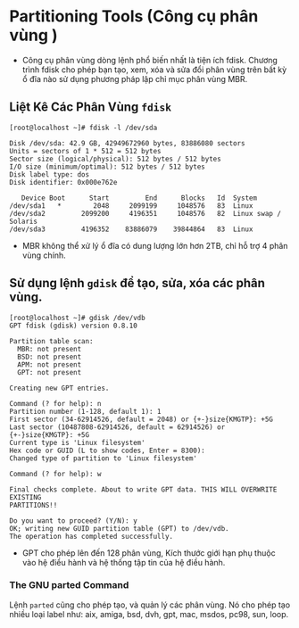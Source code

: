 # Partitioning Tools (Công cụ phân vùng )

- Công cụ phân vùng dòng lệnh phổ biến nhất là tiện ích fdisk. Chương trình fdisk cho phép bạn tạo, xem, xóa và sửa đổi phân vùng trên bất kỳ ổ đĩa nào sử dụng phương pháp lập chỉ mục phân vùng MBR.

## Liệt Kê Các Phân Vùng ``fdisk``

```
[root@localhost ~]# fdisk -l /dev/sda

Disk /dev/sda: 42.9 GB, 42949672960 bytes, 83886080 sectors
Units = sectors of 1 * 512 = 512 bytes
Sector size (logical/physical): 512 bytes / 512 bytes
I/O size (minimum/optimal): 512 bytes / 512 bytes
Disk label type: dos
Disk identifier: 0x000e762e

   Device Boot      Start         End      Blocks   Id  System
/dev/sda1   *        2048     2099199     1048576   83  Linux
/dev/sda2         2099200     4196351     1048576   82  Linux swap / Solaris
/dev/sda3         4196352    83886079    39844864   83  Linux
```

- MBR không thể xử lý ổ đĩa có dung lượng lớn hơn 2TB, chỉ hỗ trợ 4 phân vùng chính.

## Sử dụng lệnh ``gdisk`` để tạo, sửa, xóa các phân vùng.

```
[root@localhost ~]# gdisk /dev/vdb
GPT fdisk (gdisk) version 0.8.10

Partition table scan:
  MBR: not present
  BSD: not present
  APM: not present
  GPT: not present

Creating new GPT entries.

Command (? for help): n
Partition number (1-128, default 1): 1
First sector (34-62914526, default = 2048) or {+-}size{KMGTP}: +5G
Last sector (10487808-62914526, default = 62914526) or {+-}size{KMGTP}: +5G
Current type is 'Linux filesystem'
Hex code or GUID (L to show codes, Enter = 8300):
Changed type of partition to 'Linux filesystem'

Command (? for help): w

Final checks complete. About to write GPT data. THIS WILL OVERWRITE EXISTING
PARTITIONS!!

Do you want to proceed? (Y/N): y
OK; writing new GUID partition table (GPT) to /dev/vdb.
The operation has completed successfully.
```

- GPT cho phép lên đến 128 phân vùng, Kích thước giới hạn phụ thuộc vào hệ điều hành và hệ thống tập tin của hệ điều hành.

### The GNU parted Command
Lệnh ``parted`` cũng cho phép tạo, và quản lý các phân vùng. Nó cho phép tạo nhiều loại label như: aix, amiga, bsd, dvh, gpt, mac, msdos, pc98, sun, loop.
